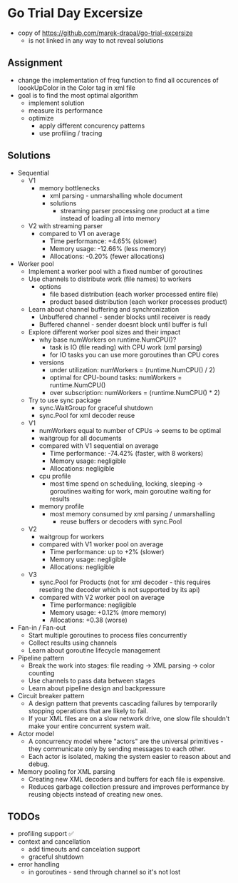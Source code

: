 # Go Trial Day Excersize
- copy of https://github.com/marek-drapal/go-trial-excersize
    - is not linked in any way to not reveal solutions

## Assignment
- change the implementation of freq function to find all occurences of loookUpColor in the Color tag in xml file
- goal is to find the most optimal algorithm
    - implement solution
    - measure its performance
    - optimize
        - apply different concurency patterns
        - use profiling / tracing 


## Solutions
- Sequential 
    - V1
        - memory bottlenecks
            - xml parsing - unmarshalling whole document
            - solutions
                - streaming parser processing one product at a time instead of loading all into memory
    - V2 with streaming parser
        - compared to V1 on average
            - Time performance: +4.65%  (slower)
            - Memory usage:     -12.66% (less memory)
            - Allocations:      -0.20%  (fewer allocations)
- Worker pool
    - Implement a worker pool with a fixed number of goroutines
    - Use channels to distribute work (file names) to workers
        - options
            - file based distribution (each worker processed entire file)
            - product based distribution (each worker processes product)
    - Learn about channel buffering and synchronization
        - Unbuffered channel - sender blocks until receiver is ready
        - Buffered channel - sender doesnt block until buffer is full
    - Explore different worker pool sizes and their impact
        - why base numWorkers on runtime.NumCPU()?
            - task is IO (file reading) with CPU work (xml parsing)
            - for IO tasks you can use more goroutines than CPU cores
        - versions
            - under utilization: numWorkers = (runtime.NumCPU() / 2)
            - optimal for CPU-bound tasks: numWorkers = runtime.NumCPU()
            - over subscription: numWorkers = (runtime.NumCPU() * 2)
    - Try to use sync package
        - sync.WaitGroup for graceful shutdown
        - sync.Pool for xml decoder reuse
    - V1
        - numWorkers equal to number of CPUs -> seems to be optimal
        - waitgroup for all documents
        - compared with V1 sequential on average
            - Time performance: -74.42% (faster, with 8 workers)
            - Memory usage:     negligible
            - Allocations:      negligible
        - cpu profile
            - most time spend on scheduling, locking, sleeping -> goroutines waiting for work, main goroutine waiting for results
        - memory profile
            - most memory consumed by xml parsing / unmarshalling
                - reuse buffers or decoders with sync.Pool
    - V2
        - waitgroup for workers
        - compared with V1 worker pool on average
            - Time performance: up to +2% (slower)
            - Memory usage:     negligible
            - Allocations:      negligible
    - V3
        - sync.Pool for Products (not for xml decoder - this requires reseting the decoder which is not supported by its api)
        - compared with V2 worker pool on average
            - Time performance: negligible
            - Memory usage:     +0.12% (more memory)
            - Allocations:      +0.38 (worse)
- Fan-in / Fan-out
    - Start multiple goroutines to process files concurrently
    - Collect results using channels
    - Learn about goroutine lifecycle management
- Pipeline pattern
    - Break the work into stages: file reading → XML parsing → color counting
    - Use channels to pass data between stages
    - Learn about pipeline design and backpressure
- Circuit breaker pattern
    - A design pattern that prevents cascading failures by temporarily stopping operations that are likely to fail.
    - If your XML files are on a slow network drive, one slow file shouldn't make your entire concurrent system wait.
- Actor model
    - A concurrency model where "actors" are the universal primitives - they communicate only by sending messages to each other.
    - Each actor is isolated, making the system easier to reason about and debug.
- Memory pooling for XML parsing
    - Creating new XML decoders and buffers for each file is expensive.
    - Reduces garbage collection pressure and improves performance by reusing objects instead of creating new ones.


## TODOs
- profiling support ✅
- context and cancellation
    - add timeouts and cancelation support
    - graceful shutdown
- error handling
    - in goroutines - send through channel so it's not lost